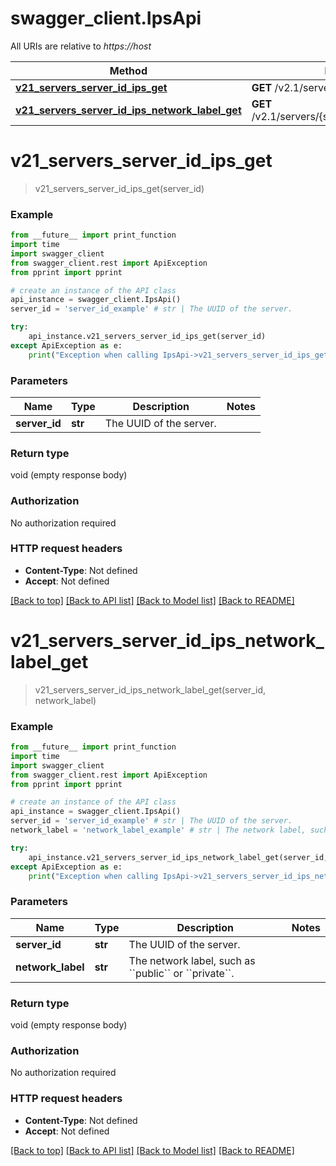 # swagger_client.IpsApi

All URIs are relative to *https://host*

Method | HTTP request | Description
------------- | ------------- | -------------
[**v21_servers_server_id_ips_get**](IpsApi.md#v21_servers_server_id_ips_get) | **GET** /v2.1/servers/{server_id}/ips | 
[**v21_servers_server_id_ips_network_label_get**](IpsApi.md#v21_servers_server_id_ips_network_label_get) | **GET** /v2.1/servers/{server_id}/ips/{network_label} | 


# **v21_servers_server_id_ips_get**
> v21_servers_server_id_ips_get(server_id)



### Example
```python
from __future__ import print_function
import time
import swagger_client
from swagger_client.rest import ApiException
from pprint import pprint

# create an instance of the API class
api_instance = swagger_client.IpsApi()
server_id = 'server_id_example' # str | The UUID of the server. 

try:
    api_instance.v21_servers_server_id_ips_get(server_id)
except ApiException as e:
    print("Exception when calling IpsApi->v21_servers_server_id_ips_get: %s\n" % e)
```

### Parameters

Name | Type | Description  | Notes
------------- | ------------- | ------------- | -------------
 **server_id** | **str**| The UUID of the server.  | 

### Return type

void (empty response body)

### Authorization

No authorization required

### HTTP request headers

 - **Content-Type**: Not defined
 - **Accept**: Not defined

[[Back to top]](#) [[Back to API list]](../README.md#documentation-for-api-endpoints) [[Back to Model list]](../README.md#documentation-for-models) [[Back to README]](../README.md)

# **v21_servers_server_id_ips_network_label_get**
> v21_servers_server_id_ips_network_label_get(server_id, network_label)



### Example
```python
from __future__ import print_function
import time
import swagger_client
from swagger_client.rest import ApiException
from pprint import pprint

# create an instance of the API class
api_instance = swagger_client.IpsApi()
server_id = 'server_id_example' # str | The UUID of the server. 
network_label = 'network_label_example' # str | The network label, such as ``public`` or ``private``. 

try:
    api_instance.v21_servers_server_id_ips_network_label_get(server_id, network_label)
except ApiException as e:
    print("Exception when calling IpsApi->v21_servers_server_id_ips_network_label_get: %s\n" % e)
```

### Parameters

Name | Type | Description  | Notes
------------- | ------------- | ------------- | -------------
 **server_id** | **str**| The UUID of the server.  | 
 **network_label** | **str**| The network label, such as &#x60;&#x60;public&#x60;&#x60; or &#x60;&#x60;private&#x60;&#x60;.  | 

### Return type

void (empty response body)

### Authorization

No authorization required

### HTTP request headers

 - **Content-Type**: Not defined
 - **Accept**: Not defined

[[Back to top]](#) [[Back to API list]](../README.md#documentation-for-api-endpoints) [[Back to Model list]](../README.md#documentation-for-models) [[Back to README]](../README.md)

